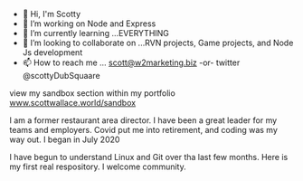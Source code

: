 - 👋 Hi, I'm Scotty
- 👀 I’m working on Node and Express
- 🌱 I’m currently learning ...EVERYTHING
- 💞️ I’m looking to collaborate on ...RVN projects, Game projects, and Node Js development
- 📫 How to reach me ... scott@w2marketing.biz  -or- twitter @scottyDubSquaare

view my sandbox section within my portfolio
www.scottwallace.world/sandbox



I am a former restaurant area director. 
I have been a great leader for my teams and employers. 
Covid put me into retirement, and coding was my way out. I began in July 2020

I have begun to understand Linux and Git over tha last few months. 
Here is my first real respository. I welcome community. 

